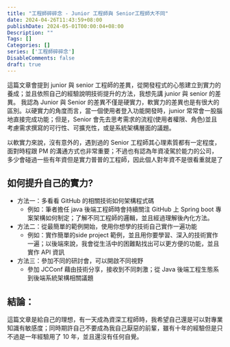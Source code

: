 ```yaml
---
title: "工程師碎碎念 - Junior 工程師與 Senior工程師大不同"
date: 2024-04-26T11:43:59+08:00
publishDate: 2024-05-01T00:00:04+08:00
Description: ""
Tags: []
Categories: []
series: ['工程師碎碎念']
DisableComments: false
draft: true
---
```

這篇文章會提到 junior 與 senior 工程師的差異，從開發程式的心態建立到實力的養成；並且依照自己的經驗說明技術提升的方法，我想先講 junior 與 senior 的差異。
我認為 Junior 與 Senior 的差異不僅是硬實力，軟實力的差異也是有很大的區別。以硬實力的角度而言，當一個使用者登入功能開發時，junior 常常會一股腦地直接完成功能；但是，Senior 會先去思考需求的流程(使用者權限、角色)並且考慮需求撰寫的可行性、可擴充性，或是系統架構層面的議題。

以軟實力來說，沒有意外的，遇到過的 Senior 工程師其心理素質都有一定程度，面對時程跟 PM 的溝通方式也非常重要；不過也有認為年資凌駕於能力的公司，多少會碰過一些有年資但是實力普普的工程師，因此個人對年資不是很看重就是了

## 如何提升自己的實力?

- 方法一：多看看 GitHub 的相關技術如何架構程式碼
    - 例如：筆者擔任 java 後端工程師時會持續關注 GitHub 上 Spring boot 專案架構如何制定；了解不同工程師的邏輯，並且經過理解後內化方法。
- 方法二：從最簡單的範例開始，使用你想學的技術自己實作一遍功能
    - 例如：實作簡單的side project 範例，並且用你要學習、深入的技術實作一遍；以後端來說，我會從生活中的困難點找出可以更方便的功能，並且實作 API 資訊
- 方法三：參加不同的研討會，可以開啟不同視野
    - 參加 JCConf 藉由技術分享，接收到不同刺激；從 Java 後端工程生態系到後端系統架構相關議題

## 結論：
這篇文章是給自己的理想，有一天成為資深工程師時，我希望自己還是可以對專業知識有敏感度；同時期許自己不要成為我自己厭惡的前輩，雖有十年的經驗但是只不過是一年經驗用了 10 年，並且還沒有任何自覺。